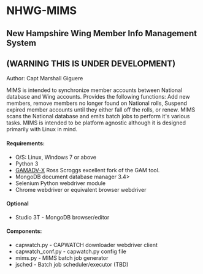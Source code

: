 # NHWG-MIMS
## New Hampshire Wing Member Info Management System
## (WARNING THIS IS UNDER DEVELOPMENT)

Author: Capt Marshall Giguere

MIMS is intended to synchronize member accounts between National database and Wing accounts.  Provides the following functions: Add new members, remove members no longer found on National rolls, Suspend expired member accounts until they either fall off the rolls, or renew. MIMS scans the National database and emits batch jobs to perform it's various tasks.  MIMS is intended to be platform agnostic although it is designed primarily with Linux in mind.

#### Requirements:
* O/S: Linux, Windows 7 or above
* Python 3
* [GAMADV-X](https://github.com/taers232c/GAMADV-X) Ross Scroggs excellent fork of the GAM tool.
* MongoDB document database manager 3.4>
* Selenium Python webdriver module
* Chrome webdriver or equivalent browser webdriver
#### Optional
* Studio 3T - MongoDB browser/editor

#### Components:
* capwatch.py - CAPWATCH downloader webdriver client
* capwatch_conf.py - capwatch.py config file
* mims.py - MIMS batch job generator
* jsched - Batch job scheduler/executor (TBD)
